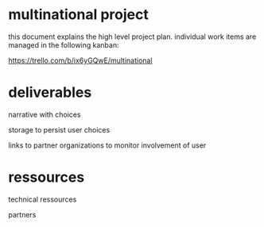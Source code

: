 # multinational project

this document explains the high level project plan.
individual work items are managed in the following kanban:

https://trello.com/b/ix6yGQwE/multinational


# deliverables

narrative with choices

storage to persist user choices

links to partner organizations to monitor involvement of user

# ressources

technical ressources

partners



